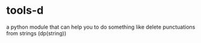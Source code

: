 # tools-d
a python module that can help you to do something like delete punctuations from strings (dp(string))
